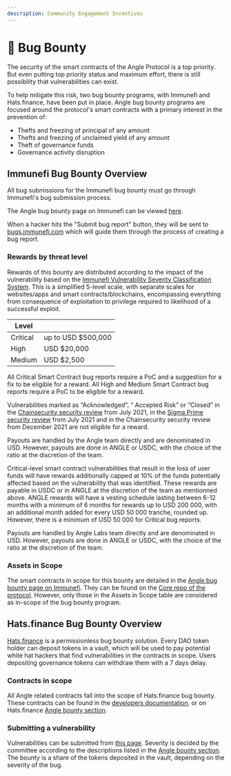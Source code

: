 ```yaml
---
description: Community Engagement Incentives
---
```


# 🐛 Bug Bounty

The security of the smart contracts of the Angle Protocol is a top priority. But even putting top priority status and maximum effort, there is still possibility that vulnerabilities can exist.

To help mitigate this risk, two bug bounty programs, with Immunefi and Hats.finance, have been put in place. Angle bug bounty programs are focused around the protocol's smart contracts with a primary interest in the prevention of:

- Thefts and freezing of principal of any amount
- Thefts and freezing of unclaimed yield of any amount
- Theft of governance funds
- Governance activity disruption

## Immunefi Bug Bounty Overview

All bug submissions for the Immunefi bug bounty must go through Immunefi's bug submission process.

The Angle bug bounty page on Immunefi can be viewed [here](https://immunefi.com/bounty/angleprotocol/).

When a hacker hits the "Submit bug report" button, they will be sent to [bugs.immunefi.com](https://bugs.immunefi.com) which will guide them through the process of creating a bug report.

### Rewards by threat level

Rewards of this bounty are distributed according to the impact of the vulnerability based on the [Immunefi Vulnerability Severity Classification System](https://immunefi.com/severity-updated). This is a simplified 5-level scale, with separate scales for websites/apps and smart contracts/blockchains, encompassing everything from consequence of exploitation to privilege required to likelihood of a successful exploit.

| Level    |                     |
| -------- | ------------------- |
| Critical | up to USD \$500,000 |
| High     | USD \$20,000        |
| Medium   | USD \$2,500         |

All Critical Smart Contract bug reports require a PoC and a suggestion for a fix to be eligible for a reward. All High and Medium Smart Contract bug reports require a PoC to be eligible for a reward.

Vulnerabilities marked as “Acknowledged”, “ Accepted Risk” or “Closed” in the [Chainsecurity security review](https://github.com/AngleProtocol/angle-core/blob/main/audits/Chainsecurity%20Audit%20Report.pdf) from July 2021, in the [Sigma Prime security review](https://github.com/AngleProtocol/angle-core/blob/main/audits/Chainsecurity%20Audit%20Report.pdf) from July 2021 and in the Chainsecurity security review from December 2021 are not eligible for a reward.

Payouts are handled by the Angle team directly and are denominated in USD. However, payouts are done in ANGLE or USDC, with the choice of the ratio at the discretion of the team.

Critical-level smart contract vulnerabilities that result in the loss of user funds will have rewards additionally capped at 10% of the funds potentially affected based on the vulnerability that was identified. These rewards are payable in USDC or in ANGLE at the discretion of the team as mentionned above. ANGLE rewards will have a vesting schedule lasting between 6-12 months with a minimum of 6 months for rewards up to USD 200 000, with an additional month added for every USD 50 000 tranche, rounded up. However, there is a minimum of USD 50 000 for Critical bug reports.

Payouts are handled by Angle Labs team directly and are denominated in USD. However, payouts are done in ANGLE or USDC, with the choice of the ratio at the discretion of the team.

### Assets in Scope

The smart contracts in scope for this bounty are detailed in the [Angle bug bounty page on Immunefi](https://immunefi.com/bounty/angleprotocol/). They can be found on the [Core repo of the protocol](https://github.com/AngleProtocol/angle-core). However, only those in the Assets in Scope table are considered as in-scope of the bug bounty program.

## Hats.finance Bug Bounty Overview

[Hats.finance](https://hats.finance/) is a permissionless bug bounty solution. Every DAO token holder can deposit tokens in a vault, which will be used to pay potential white hat hackers that find vulnerabilities in the contracts in scope. Users depositing governance tokens can withdraw them with a 7 days delay.

### Contracts in scope

All Angle related contracts fall into the scope of Hats.finance bug bounty. These contracts can be found in the [developers documentation](https://developers.angle.money/overview/smart-contracts), or on Hats.finance [Angle bounty section](https://app.hats.finance/vaults).

### Submitting a vulnerability

Vulnerabilities can be submitted from [this page](https://app.hats.finance/vulnerability). Severity is decided by the committee according to the descriptions listed in the [Angle bounty section](https://app.hats.finance/vaults). The bounty is a share of the tokens deposited in the vault, depending on the severity of the bug.
